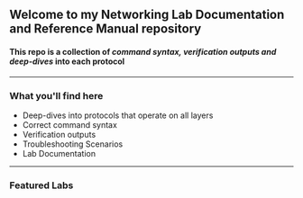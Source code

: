 ## Welcome to my Networking Lab Documentation and Reference Manual repository  

#### This repo is a collection of *command syntax, verification outputs and deep-dives* into each protocol  
---
### What you'll find here
* Deep-dives into protocols that operate on all layers
* Correct command syntax
* Verification outputs
* Troubleshooting Scenarios
* Lab Documentation
---
### Featured Labs
